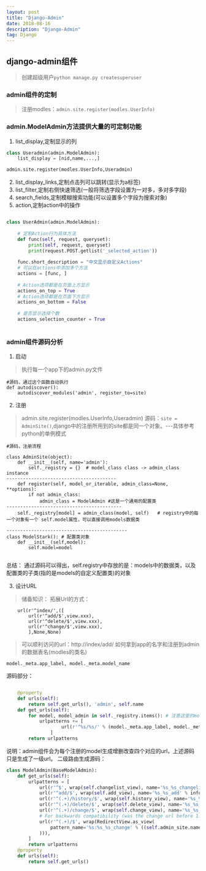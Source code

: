 ```yaml
---
layout: post
title: "Django-Admin"
date: 2018-08-16 
description: "Django-Admin"
tag: Django 
--- 
```

## django-admin组件

>创建超级用户`python manage.py createsuperuser`

### admin组件的定制
>注册modles：`admin.site.register(modles.UserInfo)`

### admin.ModelAdmin方法提供大量的可定制功能
1. list_display,定制显示的列

```python
class Useradmin(admin.ModelAdmin):
    list_display = [nid,name,...,]

admin.site.register(modles.UserInfo,Useradmin)

```
2. list_display_links,定制点击列可以跳转(显示为a标签)
3. list_filter,定制右侧快速筛选(一般将筛选字段设置为一对多，多对多字段)
4. search_fields,定制模糊搜索功能(可以设置多个字段为搜索对象)
5. action,定制action中的操作

```python

class UserAdmin(admin.ModelAdmin):
 
    # 定制Action行为具体方法
    def func(self, request, queryset):
        print(self, request, queryset)
        print(request.POST.getlist('_selected_action'))
 
    func.short_description = "中文显示自定义Actions"
    # 可以在actions中添加多个方法
    actions = [func, ] 
 
    # Action选项都是在页面上方显示
    actions_on_top = True
    # Action选项都是在页面下方显示
    actions_on_bottom = False
 
    # 是否显示选择个数
    actions_selection_counter = True
    
```


### admin组件源码分析
1. 启动
> 执行每一个app下的admin.py文件

```
#源码，通过这个函数自动执行
def autodiscover():
    autodiscover_modules('admin', register_to=site)
```

2. 注册
>admin.site.register(modles.UserInfo,Useradmin)
>源码：`site = AdminSite()`,django中的注册所用到的site都是同一个对象。---具体参考python的单例模式

```
#源码，注册流程

class AdminSite(object):
    def __init__(self, name='admin'):
        self._registry = {}  # model_class class -> admin_class instance
----------------------------------------
    def register(self, model_or_iterable, admin_class=None, **options):
        if not admin_class:
            admin_class = ModelAdmin #这是一个通用的配置类
------------------------------------------
    self._registry[model] = admin_class(model, self)   # registry中的每一个对象有一个 self.model属性，可以直接调用models数据类

-------------------------------------------- 
class ModelStark(): # 配置类对象
    def __init__(self,model):
        self.model=model


```

总结：
    通过源码可以得出，self.registry中存放的是：models中的数据类，以及配置类的子类(指的是models的自定义配置类)的对象
    
3. 设计URL
>储备知识：
    拓展Url的方式：

```
    url(r'^index/',([
        url(r'^add/$',view.xxx),
        url(r'^delete/$',view.xxx),
        url(r'^change/$',view.xxx),
        ],None,None)
```

>可以顺利访问的url：http://index/add/
>如何拿到app的名字和注册到admin的数据表名(modles的类名)

```
model._meta.app_label, model._meta.model_name
```

源码部分：

```python

    @property
    def urls(self):
        return self.get_urls(), 'admin', self.name
    def get_urls(self):
        for model, model_admin in self._registry.items(): # 注意这里的model，model_admin分别指的是什么
            urlpatterns += [
                    url(r'^%s/%s/' % (model._meta.app_label, model._meta.model_name), include(model_admin.urls)), # 此处是二级路由匹配
                ]
        return urlpatterns
```

说明：admin组件会为每个注册的model生成增删改查四个对应的url，上述源码只是生成了一级url。
二级路由生成源码：

```python
class ModelAdmin(BaseModelAdmin):
    def get_urls(self):
        urlpatterns = [
            url(r'^$', wrap(self.changelist_view), name='%s_%s_changelist' % info),
            url(r'^add/$', wrap(self.add_view), name='%s_%s_add' % info),
            url(r'^(.+)/history/$', wrap(self.history_view), name='%s_%s_history' % info),
            url(r'^(.+)/delete/$', wrap(self.delete_view), name='%s_%s_delete' % info),
            url(r'^(.+)/change/$', wrap(self.change_view), name='%s_%s_change' % info),
            # For backwards compatibility (was the change url before 1.9)
            url(r'^(.+)/$', wrap(RedirectView.as_view(
                pattern_name='%s:%s_%s_change' % ((self.admin_site.name,) + info)
            ))),
        ]
        return urlpatterns
    @property
    def urls(self):
        return self.get_urls()

```